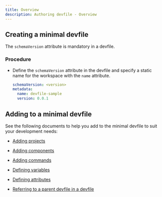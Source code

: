 ```yaml
---
title: Overview
description: Authoring devfile - Overview
---
```


## Creating a minimal devfile

The `schemaVersion` attribute is mandatory in a devfile.

### Procedure

- Define the `schemaVersion` attribute in the devfile and specify a static name for the workspace with the `name` attribute.

    ```yaml {% title="Minimal devfile with schema version and name" filename="devfile.yaml" %}
    schemaVersion: <version>
    metadata:
      name: devfile-sample
      version: 0.0.1
    ```

## Adding to a minimal devfile

See the following documents to help you add to the minimal devfile to suit your development needs:

- [Adding projects](./adding-projects)

- [Adding components](./adding-components)

- [Adding commands](./adding-commands)

- [Defining variables](./defining-variables)

- [Defining attributes](./defining-attributes)

- [Referring to a parent devfile in a devfile](./referring-to-a-parent-devfile)
